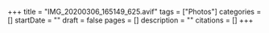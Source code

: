 +++
title = "IMG_20200306_165149_625.avif"
tags = ["Photos"]
categories = []
startDate = ""
draft = false
pages = []
description = ""
citations = []
+++
